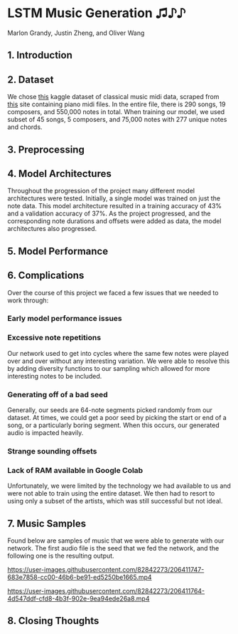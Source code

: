 # LSTM Music Generation ♫♪♪
Marlon Grandy, Justin Zheng, and Oliver Wang
## 1. Introduction
## 2. Dataset
We chose [this](https://www.kaggle.com/datasets/soumikrakshit/classical-music-midi) kaggle dataset of classical music midi data, scraped from [this](http://www.piano-midi.de) site containing piano midi files. In the entire file, there is 290 songs, 19 composers, and 550,000 notes in total. When training our model, we used  subset of 45 songs, 5 composers, and 75,000 notes with 277 unique notes and chords.
## 3. Preprocessing
## 4. Model Architectures
Throughout the progression of the project many different model architectures were tested. Initially, a single model was trained on just the note data. This model architecture resulted in a training accuracy of 43% and a validation accuracy of 37%. As the project progressed, and the corresponding note durations and offsets were added as data, the model architectures also progressed.

## 5. Model Performance
## 6. Complications
Over the course of this project we faced a few issues that we needed to work through:
### Early model performance issues
### Excessive note repetitions
Our network used to get into cycles where the same few notes were played over and over without any interesting variation. We were able to resolve this by adding diversity functions to our sampling which allowed for more interesting notes to be included.
### Generating off of a bad seed
Generally, our seeds are 64-note segments picked randomly from our dataset. At times, we could get a poor seed by picking the start or end of a song, or a particularly boring segment. When this occurs, our generated audio is impacted heavily.
### Strange sounding offsets
### Lack of RAM available in Google Colab
Unfortunately, we were limited by the technology we had available to us and were not able to train using the entire dataset. We then had to resort to using only a subset of the artists, which was still successful but not ideal.
## 7. Music Samples
Found below are samples of music that we were able to generate with our network. The first audio file is the seed that we fed the network, and the following one is the resulting output.

https://user-images.githubusercontent.com/82842273/206411747-683e7858-cc00-46b6-be91-ed5250be1665.mp4


https://user-images.githubusercontent.com/82842273/206411764-4d547ddf-cfd8-4b3f-902e-9ea94ede26a8.mp4


## 8. Closing Thoughts

